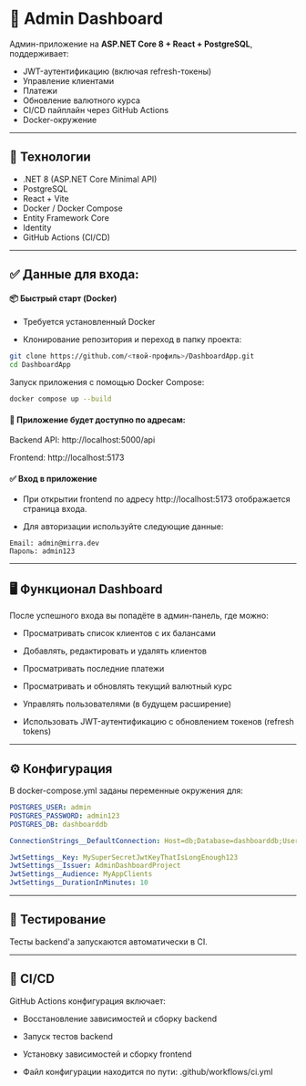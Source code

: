 # 🧠 Admin Dashboard

Aдмин-приложение на **ASP.NET Core 8 + React + PostgreSQL**, поддерживает:

- JWT-аутентификацию (включая refresh-токены)
- Управление клиентами
- Платежи
- Обновление валютного курса
- CI/CD пайплайн через GitHub Actions
- Docker-окружение

---

## 🚀 Технологии

- .NET 8 (ASP.NET Core Minimal API)
- PostgreSQL
- React + Vite
- Docker / Docker Compose
- Entity Framework Core
- Identity
- GitHub Actions (CI/CD)

---


## ✅ Данные для входа:


#### 📦 Быстрый старт (Docker)
- Требуется установленный Docker

- Клонирование репозитория и переход в папку проекта:

```bash
git clone https://github.com/<твой-профиль>/DashboardApp.git
cd DashboardApp
```
Запуск приложения с помощью Docker Compose:

```bash
docker compose up --build
```

#### 🚪 Приложение будет доступно по адресам:


Backend API: http://localhost:5000/api

Frontend: http://localhost:5173


#### ✅  Вход в приложение
- При открытии frontend по адресу http://localhost:5173 отображается страница входа.

- Для авторизации используйте следующие данные:
```
Email: admin@mirra.dev
Пароль: admin123
```
---

## 🖥️ Функционал Dashboard
После успешного входа вы попадёте в админ-панель, где можно:

- Просматривать список клиентов с их балансами

- Добавлять, редактировать и удалять клиентов

- Просматривать последние платежи

- Просматривать и обновлять текущий валютный курс

- Управлять пользователями (в будущем расширение)

- Использовать JWT-аутентификацию с обновлением токенов (refresh tokens)
---

## ⚙️ Конфигурация
В docker-compose.yml заданы переменные окружения для:


```yaml
POSTGRES_USER: admin
POSTGRES_PASSWORD: admin123
POSTGRES_DB: dashboarddb

ConnectionStrings__DefaultConnection: Host=db;Database=dashboarddb;Username=admin;Password=admin123

JwtSettings__Key: MySuperSecretJwtKeyThatIsLongEnough123
JwtSettings__Issuer: AdminDashboardProject
JwtSettings__Audience: MyAppClients
JwtSettings__DurationInMinutes: 10
```
----
## 🧪 Тестирование
Тесты backend'а запускаются автоматически в CI. 

---
## 🔄 CI/CD
GitHub Actions конфигурация включает:

- Восстановление зависимостей и сборку backend

- Запуск тестов backend

- Установку зависимостей и сборку frontend

- Файл конфигурации находится по пути: .github/workflows/ci.yml

